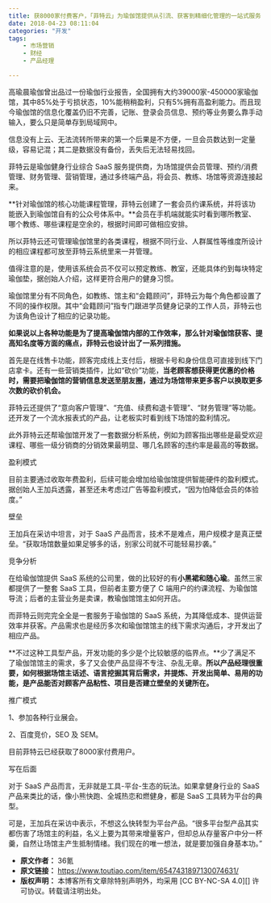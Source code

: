 ```yaml
---
title: 获8000家付费客户，「菲特云」为瑜伽馆提供从引流、获客到精细化管理的一站式服务
date: 2018-04-23 08:11:04
categories: "开发"
tags:
	- 市场营销
	- 财经
	- 产品经理

---
```


高瑜晨瑜伽曾出品过一份瑜伽行业报告，全国拥有大约39000家-450000家瑜伽馆，其中85%处于亏损状态，10%能稍稍盈利，只有5%拥有高盈利能力。而且现今瑜伽馆的信息化覆盖仍旧不完善，记账、登录会员信息、预约等业务要么靠手动输入，要么只是简单存到局域网中。

信息没有上云、无法流转所带来的第一个后果是不方便，一旦会员数达到一定量级，容易记混；其二是数据没有备份，丢失后无法轻易找回。

菲特云是瑜伽健身行业综合 SaaS 服务提供商，为场馆提供会员管理、预约/消费管理、财务管理、营销管理，通过多终端产品，将会员、教练、场馆等资源连接起来。

**针对瑜伽馆的核心功能课程管理，菲特云创建了一套会员约课系统，并将该功能嵌入到瑜伽馆自有的公众号体系中。**会员在手机端就能实时看到哪所教室、哪个教练、哪些课程是空余的，根据时间即可做相应安排。

所以菲特云还可管理瑜伽馆里的各类课程，根据不同行业、人群属性等维度所设计的相应课程都可放至菲特云系统里来一并管理。

值得注意的是，使用该系统会员不仅可以预定教练、教室，还能具体约到每块特定瑜伽垫，据创始人介绍，这样更符合用户的健身习惯。

瑜伽馆里分有不同角色，如教练、馆主和“会籍顾问”，菲特云为每个角色都设置了不同的操作权限。其中“会籍顾问”指专门跟进学员健身记录的工作人员，菲特云也为该角色设计了相应的记录功能。

**如果说以上各种功能是为了提高瑜伽馆内部的工作效率，那么针对瑜伽馆获客、提高知名度等方面的痛点，菲特云也设计出了一系列措施。**

首先是在线售卡功能，顾客完成线上支付后，根据卡号和身份信息可直接到线下门店拿卡。还有一些营销类插件，比如“砍价”功能，**当老顾客想获得更优惠的价格时，需要把瑜伽馆的营销信息发送至朋友圈，通过为场馆带来更多客户以换取更多次数的砍价机会。**

菲特云还提供了“意向客户管理”、“充值、续费和退卡管理”、“财务管理”等功能。还开发了一个流水报表式的产品，让老板实时看到线下场馆的盈利情况。

此外菲特云还帮瑜伽馆开发了一套数据分析系统，例如为顾客指出哪些是最受欢迎课程、哪些一级分销商的分销效果最明显、哪几名顾客的违约率是最高的等数据。

盈利模式

目前主要通过收取年费盈利，后续可能会增加给瑜伽馆提供智能硬件的盈利模式。据创始人王加兵透露，甚至还未考虑过广告等盈利模式，“因为怕降低会员的体验度。”

壁垒

王加兵在采访中坦言，对于 SaaS 产品而言，技术不是难点，用户规模才是真正壁垒。“获取场馆数量如果足够多的话，别家公司就不可能轻易抄袭。”

竞争分析

在给瑜伽馆提供 SaaS 系统的公司里，做的比较好的有**小黑裙和随心瑜**。虽然三家都提供了一整套 SaaS 工具，但前者主要方便了 C 端用户的约课流程、为瑜伽馆导流；后者的主营业务是卖课，教瑜伽馆馆主如何开店。

而菲特云则完完全全是一套服务于瑜伽馆的 SaaS 系统，为其降低成本、提供运营效率并获客。产品需求也是经历多次和瑜伽馆馆主的线下需求沟通后，才开发出了相应产品。

**不过这种工具型产品，开发功能的多少是个比较敏感的临界点。**少了满足不了瑜伽馆馆主的需求，多了又会使产品显得不专注、杂乱无章。**所以产品经理很重要，如何根据场馆主话述、语言挖掘其背后需求，并提炼、开发出简单、易用的功能，是产品能否对顾客产品粘性、项目是否建立壁垒的关键所在。**

推广模式

1、参加各种行业展会。

2、百度竞价，SEO 及 SEM。

目前菲特云已经获取了8000家付费用户。

写在后面

对于 SaaS 产品而言，无非就是工具-平台-生态的玩法。如果拿健身行业的 SaaS 产品来类比的话，像小熊快跑、全城热恋和燃健身，都是 SaaS 工具转为平台的典型。

可是，王加兵在采访中表示，不想这么快转型为平台产品。“很多平台型产品其实都伤害了场馆主的利益，名义上要为其带来增量客户，但却总从存量客户中分一杯羹，自然让场馆主产生抵制情绪。我们现在的唯一想法，就是要加强自身基本功。”
 *  **原文作者：** 36氪
 *  **原文链接：** https://www.toutiao.com/item/6547431897130074631/
 *  **版权声明：** 本博客所有文章除特别声明外，均采用 [CC BY-NC-SA 4.0][] 许可协议。转载请注明出处。
